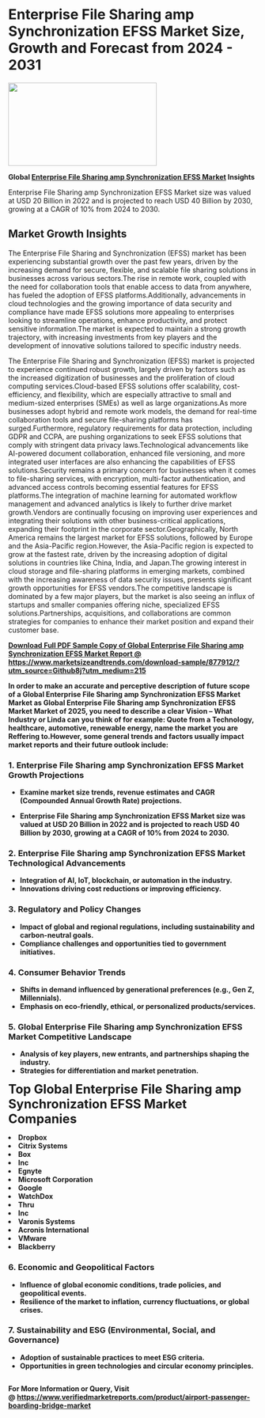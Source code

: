 <H1>Enterprise File Sharing amp Synchronization EFSS Market Size, Growth and Forecast from 2024 - 2031</H1><img class="aligncenter size-medium wp-image-584254" src="https://thirdeyenews.in/wp-content/uploads/2024/09/Global-Market-Research-300x168.jpeg" alt="" width="300" height="168" /><p><strong>Global&nbsp;<a href="https://www.marketsizeandtrends.com/download-sample/877912/?utm_source=Github8j?utm_medium=215">Enterprise File Sharing amp Synchronization EFSS Market</a> Insights</strong></p><p>Enterprise File Sharing amp Synchronization EFSS Market size was valued at USD 20 Billion in 2022 and is projected to reach USD 40 Billion by 2030, growing at a CAGR of 10% from 2024 to 2030.</p><p><h2>Market Growth Insights</h2> <p>The Enterprise File Sharing and Synchronization (EFSS) market has been experiencing substantial growth over the past few years, driven by the increasing demand for secure, flexible, and scalable file sharing solutions in businesses across various sectors.The rise in remote work, coupled with the need for collaboration tools that enable access to data from anywhere, has fueled the adoption of EFSS platforms.Additionally, advancements in cloud technologies and the growing importance of data security and compliance have made EFSS solutions more appealing to enterprises looking to streamline operations, enhance productivity, and protect sensitive information.The market is expected to maintain a strong growth trajectory, with increasing investments from key players and the development of innovative solutions tailored to specific industry needs.</p> <p><strong><a href="https://example.com/sample-download"></a></strong></p> <p>The Enterprise File Sharing and Synchronization (EFSS) market is projected to experience continued robust growth, largely driven by factors such as the increased digitization of businesses and the proliferation of cloud computing services.Cloud-based EFSS solutions offer scalability, cost-efficiency, and flexibility, which are especially attractive to small and medium-sized enterprises (SMEs) as well as large organizations.As more businesses adopt hybrid and remote work models, the demand for real-time collaboration tools and secure file-sharing platforms has surged.Furthermore, regulatory requirements for data protection, including GDPR and CCPA, are pushing organizations to seek EFSS solutions that comply with stringent data privacy laws.Technological advancements like AI-powered document collaboration, enhanced file versioning, and more integrated user interfaces are also enhancing the capabilities of EFSS solutions.Security remains a primary concern for businesses when it comes to file-sharing services, with encryption, multi-factor authentication, and advanced access controls becoming essential features for EFSS platforms.The integration of machine learning for automated workflow management and advanced analytics is likely to further drive market growth.Vendors are continually focusing on improving user experiences and integrating their solutions with other business-critical applications, expanding their footprint in the corporate sector.Geographically, North America remains the largest market for EFSS solutions, followed by Europe and the Asia-Pacific region.However, the Asia-Pacific region is expected to grow at the fastest rate, driven by the increasing adoption of digital solutions in countries like China, India, and Japan.The growing interest in cloud storage and file-sharing platforms in emerging markets, combined with the increasing awareness of data security issues, presents significant growth opportunities for EFSS vendors.The competitive landscape is dominated by a few major players, but the market is also seeing an influx of startups and smaller companies offering niche, specialized EFSS solutions.Partnerships, acquisitions, and collaborations are common strategies for companies to enhance their market position and expand their customer base.<p><strong><a href="https://example.com/get-more"></p><p><span class=""><strong>Download Full PDF Sample Copy of Global Enterprise File Sharing amp Synchronization EFSS Market Report</strong> @ <a href="https://www.marketsizeandtrends.com/download-sample/877912/?utm_source=Github8j?utm_medium=215" target="_blank">https://www.marketsizeandtrends.com/download-sample/877912/?utm_source=Github8j?utm_medium=215</a></span></p><p>In order to make an accurate and perceptive description of future scope of a Global&nbsp;Enterprise File Sharing amp Synchronization EFSS Market Market as Global&nbsp;Enterprise File Sharing amp Synchronization EFSS Market Market of 2025, you need to describe a clear Vision &ndash; What Industry or Linda can you think of for example: Quote from a Technology, healthcare, automotive, renewable energy, name the market you are Reffering to.However, some general trends and factors usually impact market reports and their future outlook include:</p><h3>1.&nbsp;<strong>Enterprise File Sharing amp Synchronization EFSS Market Growth Projections</strong></h3><ul><li>Examine market size trends, revenue estimates and CAGR (Compounded Annual Growth Rate) projections.</li><li><p>Enterprise File Sharing amp Synchronization EFSS Market size was valued at USD 20 Billion in 2022 and is projected to reach USD 40 Billion by 2030, growing at a CAGR of 10% from 2024 to 2030.</p></li></ul><h3>2.&nbsp;<strong>Enterprise File Sharing amp Synchronization EFSS Market Technological Advancements</strong></h3><ul><li>Integration of AI, IoT, blockchain, or automation in the industry.</li><li>Innovations driving cost reductions or improving efficiency.</li></ul><h3>3.&nbsp;<strong>Regulatory and Policy Changes</strong></h3><ul><li>Impact of global and regional regulations, including sustainability and carbon-neutral goals.</li><li>Compliance challenges and opportunities tied to government initiatives.</li></ul><h3>4.&nbsp;<strong>Consumer Behavior Trends</strong></h3><ul><li>Shifts in demand influenced by generational preferences (e.g., Gen Z, Millennials).</li><li>Emphasis on eco-friendly, ethical, or personalized products/services.</li></ul><h3>5.&nbsp;<strong>Global Enterprise File Sharing amp Synchronization EFSS Market Competitive Landscape</strong></h3><ul><li>Analysis of key players, new entrants, and partnerships shaping the industry.</li><li>Strategies for differentiation and market penetration.</li></ul><p data-pm-slice="1 1 []"><span style="color: inherit; font-family: inherit; font-size: 25px;">Top Global Enterprise File Sharing amp Synchronization EFSS Market Companies</span></p><div class="" data-test-id=""><p><li>Dropbox</li><li> Citrix Systems</li><li> Box</li><li> Inc</li><li> Egnyte</li><li> Microsoft Corporation</li><li> Google</li><li> WatchDox</li><li> Thru</li><li> Inc</li><li> Varonis Systems</li><li> Acronis International</li><li> VMware</li><li> Blackberry</li></p></div><h3>6.&nbsp;<strong>Economic and Geopolitical Factors</strong></h3><ul><li>Influence of global economic conditions, trade policies, and geopolitical events.</li><li>Resilience of the market to inflation, currency fluctuations, or global crises.</li></ul><h3>7.&nbsp;<strong>Sustainability and ESG (Environmental, Social, and Governance)</strong></h3><ul><li>Adoption of sustainable practices to meet ESG criteria.</li><li>Opportunities in green technologies and circular economy principles.</li></ul><h2><strong style="font-size: 14px;">For More Information or Query, Visit @&nbsp;</strong><a style="background-color: #ffffff; font-size: 14px;" href="https://www.marketsizeandtrends.com/report/enterprise-file-sharing-amp-synchronization-efss-market/" target="_blank">https://www.verifiedmarketreports.com/product/airport-passenger-boarding-bridge-market</a></h2>